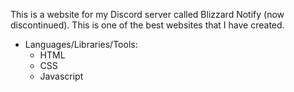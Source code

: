 This is a website for my Discord server called Blizzard Notify (now discontinued). This is one of the best websites that I have created. 
- Languages/Libraries/Tools:
    - HTML
    - CSS
    - Javascript
